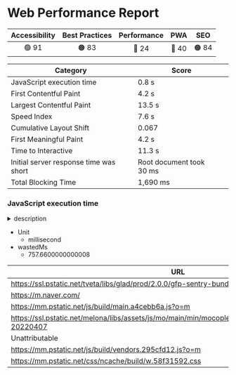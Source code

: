 # Web Performance Report

| Accessibility | Best Practices | Performance | PWA | SEO |
| :---: | :---: | :---: | :---: | :---: |
|  🟢 91 | 🟠 83 | 🔴 24 | 🔴 40 | 🟠 84 |

| Category | Score |
| --- | --- |
| JavaScript execution time | 0.8 s |
| First Contentful Paint | 4.2 s |
| Largest Contentful Paint | 13.5 s |
| Speed Index | 7.6 s |
| Cumulative Layout Shift | 0.067 |
| First Meaningful Paint | 4.2 s |
| Time to Interactive | 11.3 s |
| Initial server response time was short | Root document took 30 ms |
| Total Blocking Time | 1,690 ms |

### JavaScript execution time

<details><summary>description</summary>
  
  Consider reducing the time spent parsing, compiling, and executing JS. You may find delivering smaller JS payloads helps with this. [Learn more](https://web.dev/bootup-time/).
  
  </details>

- Unit
  - millisecond
- wastedMs
  - 757.6600000000008

| URL | Total CPU Time | Script Evaluation | Script Parse |
| --- | --- | --- | --- |
|  https://ssl.pstatic.net/tveta/libs/glad/prod/2.0.0/gfp-sentry-bundle-1.0.0.js | 8305.631999999678 | 309.7520000000006 | 1.7519999999999998 |
|  https://m.naver.com/ | 3358.5479999999984 | 4.367999999999999 | 6.492 |
|  https://mm.pstatic.net/js/build/main.a4cebb6a.js?o=m | 298.28800000000007 | 141.20000000000022 | 12.62 |
|  https://ssl.pstatic.net/melona/libs/assets/js/mo/main/min/mocoplex_image_extension_nnmain.min.js?20220407 | 215.564 | 193.788 | 0.396 |
|  Unattributable | 186.56000000000336 | 5.420000000000001 | 0.276 |
|  https://mm.pstatic.net/js/build/vendors.295cfd12.js?o=m | 140.008 | 74.10000000000001 | 7.496 |
|  https://mm.pstatic.net/css/ncache/build/w.58f31592.css | 72.44800000000001 | 0 | 0 |
